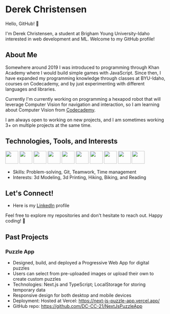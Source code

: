 # Derek Christensen

Hello, GitHub! 👋

I'm Derek Christensen, a student at Brigham Young University-Idaho interested in web development and ML. Welcome to my GitHub profile!

## About Me

Somewhere around 2019 I was introduced to programming through Khan Academy where I would build simple games with JavaScript. Since then, I have expanded my programming knowledge through classes at BYU-Idaho, courses on Codecademy, and by just experimenting with different languages and libraries.

Currently I'm currently working on programming a hexapod robot that will leverage Computer Vision for navigation and interaction, so I am learning about Computer Vision from [Codecademy](https://www.codecademy.com/learn).

I am always open to working on new projects, and I am sometimes working 3+ on multiple projects at the same time.

## Technologies, Tools, and Interests

<div>
    <img src="https://cdn.jsdelivr.net/gh/devicons/devicon@latest/icons/python/python-original-wordmark.svg" width="40"/>
    <img src="https://cdn.jsdelivr.net/gh/devicons/devicon@latest/icons/javascript/javascript-original.svg" width="40"/>
    <img src="https://cdn.jsdelivr.net/gh/devicons/devicon@latest/icons/typescript/typescript-original.svg" width="40"/>
    <img src="https://cdn.jsdelivr.net/gh/devicons/devicon@latest/icons/nextjs/nextjs-original.svg" width="40"/>
    <img src="https://cdn.jsdelivr.net/gh/devicons/devicon@latest/icons/react/react-original-wordmark.svg" width="40"/>
    <img src="https://cdn.jsdelivr.net/gh/devicons/devicon@latest/icons/tailwindcss/tailwindcss-original.svg" width="40"/>
    <img src="https://cdn.jsdelivr.net/gh/devicons/devicon@latest/icons/html5/html5-original-wordmark.svg" width="40"/>
    <img src="https://cdn.jsdelivr.net/gh/devicons/devicon@latest/icons/css3/css3-original-wordmark.svg" width="40"/>
    <img src="https://cdn.jsdelivr.net/gh/devicons/devicon@latest/icons/csharp/csharp-original.svg" width="40"/>
    <img src="https://cdn.jsdelivr.net/gh/devicons/devicon@latest/icons/nodejs/nodejs-original-wordmark.svg" width="40"/>
</div>

- Skills: Problem-solving, Git, Teamwork, Time management
- Interests: 3d Modeling, 3d Printing, Hiking, Biking, and Reading

## Let's Connect!

- Here is my [LinkedIn](www.linkedin.com/in/derek-christensen-587b5029b) profile

Feel free to explore my repositories and don't hesitate to reach out. Happy coding! 🚀

## Past Projects

### Puzzle App
- Designed, build, and deployed a Progressive Web App for digital puzzles
- Users can select from pre-uploaded images or upload their own to create custom puzzles
- Technologies: Next.js and TypeScript; LocalStorage for storing temporary data
- Responsive design for both desktop and mobile devices
- Deployment: Hosted at Vercel: https://next-js-puzzle-app.vercel.app/
- GitHub repo: https://github.com/DC-CC-21/NextJsPuzzleApp

<!--
**DC-CC-21/DC-CC-21** is a ✨ _special_ ✨ repository because its `README.md` (this file) appears on your GitHub profile.

Here are some ideas to get you started:

- 🔭 I’m currently working on ...
- 🌱 I’m currently learning ...
- 👯 I’m looking to collaborate on ...
- 🤔 I’m looking for help with ...
- 💬 Ask me about ...
- 📫 How to reach me: ...
- 😄 Pronouns: ...
- ⚡ Fun fact: ...
-->
